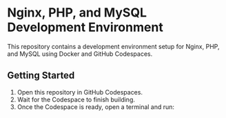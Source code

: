 # Nginx, PHP, and MySQL Development Environment

This repository contains a development environment setup for Nginx, PHP, and MySQL using Docker and GitHub Codespaces.

## Getting Started

1. Open this repository in GitHub Codespaces.
2. Wait for the Codespace to finish building.
3. Once the Codespace is ready, open a terminal and run:
